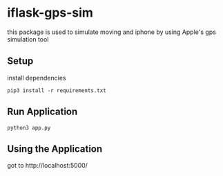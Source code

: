 # iflask-gps-sim

this package is used to simulate moving and iphone by using Apple's gps simulation tool

## Setup 

install dependencies
```
pip3 install -r requirements.txt
```

## Run Application
```
python3 app.py
```

## Using the Application

got to http://localhost:5000/
